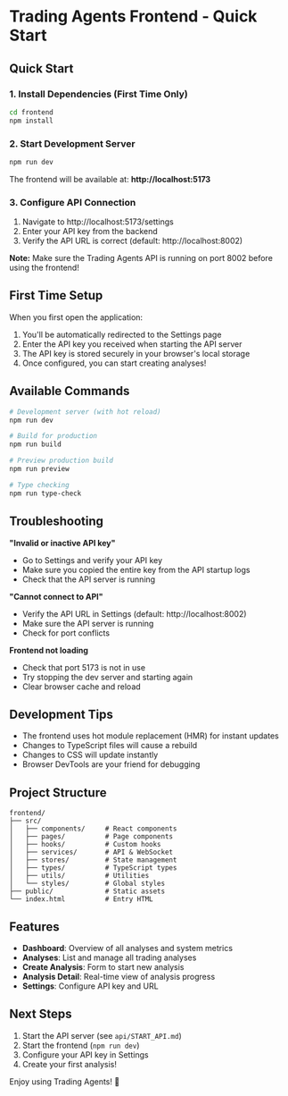 # Trading Agents Frontend - Quick Start

## Quick Start

### 1. Install Dependencies (First Time Only)

```bash
cd frontend
npm install
```

### 2. Start Development Server

```bash
npm run dev
```

The frontend will be available at: **http://localhost:5173**

### 3. Configure API Connection

1. Navigate to http://localhost:5173/settings
2. Enter your API key from the backend
3. Verify the API URL is correct (default: http://localhost:8002)

**Note:** Make sure the Trading Agents API is running on port 8002 before using the frontend!

## First Time Setup

When you first open the application:

1. You'll be automatically redirected to the Settings page
2. Enter the API key you received when starting the API server
3. The API key is stored securely in your browser's local storage
4. Once configured, you can start creating analyses!

## Available Commands

```bash
# Development server (with hot reload)
npm run dev

# Build for production
npm run build

# Preview production build
npm run preview

# Type checking
npm run type-check
```

## Troubleshooting

**"Invalid or inactive API key"**
- Go to Settings and verify your API key
- Make sure you copied the entire key from the API startup logs
- Check that the API server is running

**"Cannot connect to API"**
- Verify the API URL in Settings (default: http://localhost:8002)
- Make sure the API server is running
- Check for port conflicts

**Frontend not loading**
- Check that port 5173 is not in use
- Try stopping the dev server and starting again
- Clear browser cache and reload

## Development Tips

- The frontend uses hot module replacement (HMR) for instant updates
- Changes to TypeScript files will cause a rebuild
- Changes to CSS will update instantly
- Browser DevTools are your friend for debugging

## Project Structure

```
frontend/
├── src/
│   ├── components/     # React components
│   ├── pages/          # Page components
│   ├── hooks/          # Custom hooks
│   ├── services/       # API & WebSocket
│   ├── stores/         # State management
│   ├── types/          # TypeScript types
│   ├── utils/          # Utilities
│   └── styles/         # Global styles
├── public/             # Static assets
└── index.html          # Entry HTML
```

## Features

- **Dashboard**: Overview of all analyses and system metrics
- **Analyses**: List and manage all trading analyses
- **Create Analysis**: Form to start new analysis
- **Analysis Detail**: Real-time view of analysis progress
- **Settings**: Configure API key and URL

## Next Steps

1. Start the API server (see `api/START_API.md`)
2. Start the frontend (`npm run dev`)
3. Configure your API key in Settings
4. Create your first analysis!

Enjoy using Trading Agents! 🚀

